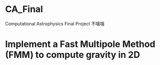 # CA_Final
Computational Astrophysics Final Project
不嘻嘻

# Implement a Fast Multipole Method (FMM) to compute gravity in 2D
